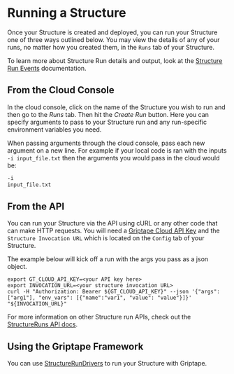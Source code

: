 # Running a Structure

Once your Structure is created and deployed, you can run your Structure one of three ways outlined below. You may view the details of any of your runs, no matter how you created them, in the `Runs` tab of your Structure.

To learn more about Structure Run details and output, look at the [Structure Run Events](./structure-run-events.md) documentation.

## From the Cloud Console

In the cloud console, click on the name of the Structure you wish to run and then go to the *Runs* tab. Then hit the *Create Run* button. Here you can specify arguments to pass to your Structure run and any run-specific environment variables you need.

When passing arguments through the cloud console, pass each new argument on a new line. For example if your local code is ran with the inputs `-i input_file.txt` then the arguments you would pass in the cloud would be:

```bash
-i
input_file.txt
```

## From the API

You can run your Structure via the API using cURL or any other code that can make HTTP requests. You will need a [Griptape Cloud API Key](https://cloud.griptape.ai/configuration/api-keys) and the `Structure Invocation URL` which is located on the `Config` tab of your Structure.

The example below will kick off a run with the args you pass as a json object.

```shell
export GT_CLOUD_API_KEY=<your API key here>
export INVOCATION_URL=<your structure invocation URL>
curl -H "Authorization: Bearer ${GT_CLOUD_API_KEY}" --json '{"args": ["arg1"], "env_vars": [{"name":"var1", "value": "value"}]}' "${INVOCATION_URL}"
```

For more information on other Structure run APIs, check out the [StructureRuns API docs](../api/api-reference.md/#/StructureRuns).

## Using the Griptape Framework

You can use [StructureRunDrivers](../../griptape-framework/drivers/structure-run-drivers.md/#griptape-cloud) to run your Structure with Griptape.
